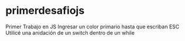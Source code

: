 # primerdesafiojs
Primer Trabajo en JS 
Ingresar un color primario hasta que escriban ESC
Utilicé una anidación de un switch dentro de un while 
